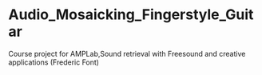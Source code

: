 # Audio_Mosaicking_Fingerstyle_Guitar
Course project for AMPLab,Sound retrieval with Freesound and creative applications (Frederic Font)
